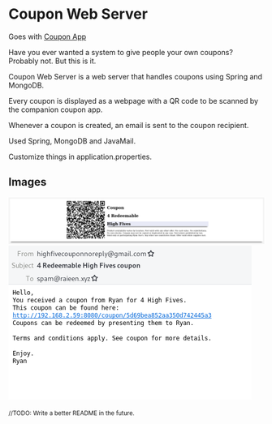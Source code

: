 # Coupon Web Server

Goes with [Coupon App](https://github.com/Raieen/CouponApp)



Have you ever wanted a system to give people your own coupons? Probably not. But this is it.

Coupon Web Server is a web server that handles coupons using Spring and MongoDB.

Every coupon is displayed as a webpage with a QR code to be scanned by the companion coupon app.

Whenever a coupon is created, an email is sent to the coupon recipient.

Used Spring, MongoDB and JavaMail.

Customize things in application.properties.

## Images

<img src="images/coupon.png">

<img src="images/email.png">

<small>//TODO: Write a better README in the future.</small>

